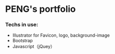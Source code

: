 # PENG's portfolio

### Techs in use:

* Illustrator for Favicon, logo, background-image
* Bootstrap
* Javascript（jQuey）


